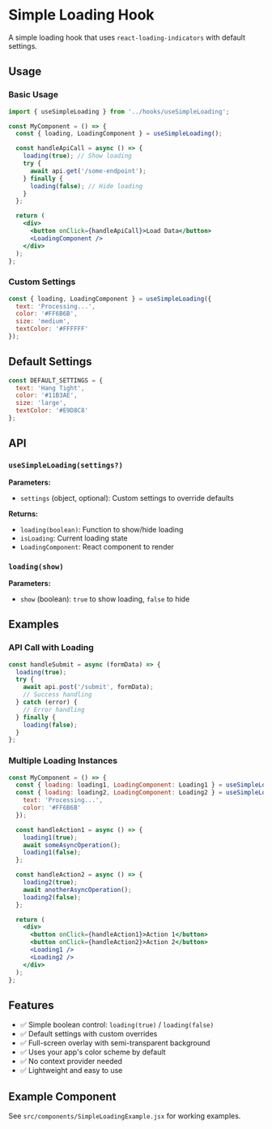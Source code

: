 # Simple Loading Hook

A simple loading hook that uses `react-loading-indicators` with default settings.

## Usage

### Basic Usage

```jsx
import { useSimpleLoading } from '../hooks/useSimpleLoading';

const MyComponent = () => {
  const { loading, LoadingComponent } = useSimpleLoading();

  const handleApiCall = async () => {
    loading(true); // Show loading
    try {
      await api.get('/some-endpoint');
    } finally {
      loading(false); // Hide loading
    }
  };

  return (
    <div>
      <button onClick={handleApiCall}>Load Data</button>
      <LoadingComponent />
    </div>
  );
};
```

### Custom Settings

```jsx
const { loading, LoadingComponent } = useSimpleLoading({
  text: 'Processing...',
  color: '#FF6B6B',
  size: 'medium',
  textColor: '#FFFFFF'
});
```

## Default Settings

```jsx
const DEFAULT_SETTINGS = {
  text: 'Hang Tight',
  color: '#11B3AE',
  size: 'large',
  textColor: '#E9D8C8'
};
```

## API

### `useSimpleLoading(settings?)`

**Parameters:**
- `settings` (object, optional): Custom settings to override defaults

**Returns:**
- `loading(boolean)`: Function to show/hide loading
- `isLoading`: Current loading state
- `LoadingComponent`: React component to render

### `loading(show)`

**Parameters:**
- `show` (boolean): `true` to show loading, `false` to hide

## Examples

### API Call with Loading

```jsx
const handleSubmit = async (formData) => {
  loading(true);
  try {
    await api.post('/submit', formData);
    // Success handling
  } catch (error) {
    // Error handling
  } finally {
    loading(false);
  }
};
```

### Multiple Loading Instances

```jsx
const MyComponent = () => {
  const { loading: loading1, LoadingComponent: Loading1 } = useSimpleLoading();
  const { loading: loading2, LoadingComponent: Loading2 } = useSimpleLoading({
    text: 'Processing...',
    color: '#FF6B6B'
  });

  const handleAction1 = async () => {
    loading1(true);
    await someAsyncOperation();
    loading1(false);
  };

  const handleAction2 = async () => {
    loading2(true);
    await anotherAsyncOperation();
    loading2(false);
  };

  return (
    <div>
      <button onClick={handleAction1}>Action 1</button>
      <button onClick={handleAction2}>Action 2</button>
      <Loading1 />
      <Loading2 />
    </div>
  );
};
```

## Features

- ✅ Simple boolean control: `loading(true)` / `loading(false)`
- ✅ Default settings with custom overrides
- ✅ Full-screen overlay with semi-transparent background
- ✅ Uses your app's color scheme by default
- ✅ No context provider needed
- ✅ Lightweight and easy to use

## Example Component

See `src/components/SimpleLoadingExample.jsx` for working examples. 